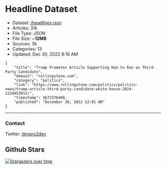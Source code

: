 # Headline Dataset

- Dataset: [/headlines.json](https://raw.githubusercontent.com/fwd/news/master/headlines.json) 
- Articles: 31k
- File Type: JSON
- File Size: ~**12MB**
- Sources: 3k
- Categories: 13
- Updated: Dec 30, 2022 8:16 AM

```
{
    "title": "Trump Promotes Article Supporting Him to Run as Third-Party Candidate",
    "domain": "rollingstone.com",
    "category": "politics",
    "link": "https://www.rollingstone.com/politics/politics-news/trump-article-third-party-candidate-white-house-2024-1234653812/",
    "timestamp": 1672376496,
    "published": "December 30, 2022 12:01 AM"
}
```

---

### Contact 

Twitter: [@nano2dev](https://twitter.com/nano2dev)

## Github Stars

[![Stargazers over time](https://starchart.cc/fwd/news.svg)](https://starchart.cc/fwd/news)
